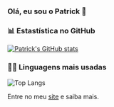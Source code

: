 ### Olá, eu sou o Patrick 🖖


### 📊 Estastística no GitHub

[![Patrick's GitHub stats](https://github-readme-stats.vercel.app/api?username=patrickthome&show_icons=true&theme=dracula)](https://github.com/patrickthome)

### 👨‍💻 Linguagens mais usadas

![Top Langs](https://github-readme-stats.vercel.app/api/top-langs/?username=patrickthome&layout=compact)

Entre no meu [site](https://patrickthome.com.br) e saiba mais.

